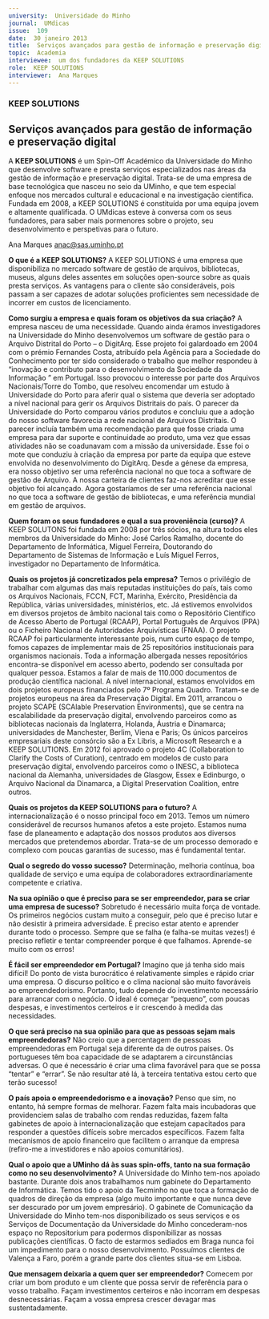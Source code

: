 ```yaml
---
university:  Universidade do Minho
journal:  UMdicas
issue:  109
date:  30 janeiro 2013
title:  Serviços avançados para gestão de informação e preservação digital 
topic:  Academia
interviewee:  um dos fundadores da KEEP SOLUTIONS
role:  KEEP SOLUTIONS
interviewer:  Ana Marques
---
```



### KEEP SOLUTIONS

## Serviços avançados para gestão de informação e preservação digital 

A **KEEP SOLUTIONS** é um Spin-Off Académico da Universidade do Minho que desenvolve software e presta serviços especializados nas áreas da gestão de informação e preservação digital. Trata-se de uma empresa de base tecnológica que nasceu no seio da UMinho, e que tem especial enfoque nos mercados cultural e educacional e na investigação científica. Fundada em 2008, a KEEP SOLUTIONS é constituída por uma equipa jovem e altamente qualificada. O UMdicas esteve à conversa com os seus fundadores, para saber mais pormenores sobre o projeto, seu desenvolvimento e perspetivas para o futuro. 

Ana Marques
anac@sas.uminho.pt

**O que é a KEEP SOLUTIONS?** 
A KEEP SOLUTIONS é uma empresa que disponibiliza no mercado software de gestão de arquivos, bibliotecas, museus, alguns deles assentes em soluções open-source sobre as quais presta serviços. As vantagens para o cliente são consideráveis, pois passam a ser capazes de adotar soluções proficientes sem necessidade de incorrer em custos de licenciamento. 

**Como surgiu a empresa e quais foram os objetivos da sua criação?** 
A empresa nasceu de uma necessidade. Quando ainda éramos investigadores na Universidade do Minho desenvolvemos um software de gestão para o Arquivo Distrital do Porto – o DigitArq. Esse projeto foi galardoado em 2004 com o prémio Fernandes Costa, atribuído pela Agência para a Sociedade do Conhecimento por ter sido considerado o trabalho que melhor respondeu à “inovação e contributo para o desenvolvimento da Sociedade da Informação ” em Portugal. Isso provocou o interesse por parte dos Arquivos Nacionais/Torre do Tombo, que resolveu encomendar um estudo à Universidade do Porto para aferir qual o sistema que deveria ser adoptado a nível nacional para gerir os Arquivos Distritais do país. O parecer da Universidade do Porto comparou vários produtos e concluiu que a adoção do nosso software favorecia a rede nacional de Arquivos Distritais. O parecer incluía também uma recomendação para que fosse criada uma empresa para dar suporte e continuidade ao produto, uma vez que essas atividades não se coadunavam com a missão da universidade. Esse foi o mote que conduziu à criação da empresa por parte da equipa que esteve envolvida no desenvolvimento do DigitArq. Desde a génese da empresa, era nosso objetivo ser uma referência nacional no que toca a software de gestão de Arquivo. A nossa carteira de clientes faz-nos acreditar que esse objetivo foi alcançado. Agora gostaríamos de ser uma referência nacional no que toca a software de gestão de bibliotecas, e uma referência mundial em gestão de arquivos.

**Quem foram os seus fundadores e qual a sua proveniência (curso)?** 
A KEEP SOLUTONS foi fundada em 2008 por três sócios, na altura todos eles membros da Universidade do Minho: José Carlos Ramalho, docente do Departamento de Informática, Miguel Ferreira, Doutorando do Departamento de Sistemas de Informação e Luís Miguel Ferros, investigador no Departamento de Informática.

**Quais os projetos já concretizados pela empresa?** 
Temos o privilégio de trabalhar com algumas das mais reputadas instituições do país, tais como os Arquivos Nacionais, FCCN, FCT, Marinha, Exército, Presidência da República, várias universidades, ministérios, etc. Já estivemos envolvidos em diversos projetos de âmbito nacional tais como o Repositório Científico de Acesso Aberto de Portugal (RCAAP), Portal Português de Arquivos (PPA) ou o Ficheiro Nacional de Autoridades Arquivísticas (FNAA). O projeto RCAAP foi particularmente interessante pois, num curto espaço de tempo, fomos capazes de implementar mais de 25 repositórios institucionais para organismos nacionais. Toda a informação albergada nesses repositórios encontra-se disponível em acesso aberto, podendo ser consultada por qualquer pessoa. Estamos a falar de mais de 110.000 documentos de produção científica nacional. A nível internacional, estamos envolvidos em dois projetos europeus financiados pelo 7º Programa Quadro. Tratam-se de projetos europeus na área da Preservação Digital. Em 2011, arrancou o projeto SCAPE (SCAlable Preservation Environments), que se centra na escalabilidade da preservação digital, envolvendo parceiros como as bibliotecas nacionais da Inglaterra, Holanda, Áustria e Dinamarca; universidades de Manchester, Berlim, Viena e Paris; Os únicos parceiros empresariais deste consórcio são a Ex Libris, a Microsoft Research e a KEEP SOLUTIONS. Em 2012 foi aprovado o projeto 4C (Collaboration to Clarify the Costs of Curation), centrado em modelos de custo para preservação digital, envolvendo parceiros como o INESC, a biblioteca nacional da Alemanha, universidades de Glasgow, Essex e Edinburgo, o Arquivo Nacional da Dinamarca, a Digital Preservation Coalition, entre outros.

**Quais os projetos da KEEP SOLUTIONS para o futuro?**
A internacionalização é o nosso principal foco em 2013. Temos um número considerável de recursos humanos afetos a este projeto. Estamos numa fase de planeamento e adaptação dos nossos produtos aos diversos mercados que pretendemos abordar. Trata-se de um processo demorado e complexo com poucas garantias de sucesso, mas é fundamental tentar.

**Qual o segredo do vosso sucesso?** 
Determinação, melhoria contínua, boa qualidade de serviço e uma equipa de colaboradores extraordinariamente competente e criativa.

**Na sua opinião o que é preciso para se ser empreendedor, para se criar uma empresa de sucesso?** 
Sobretudo é necessário muita força de vontade. Os primeiros negócios custam muito a conseguir, pelo que é preciso lutar e não desistir à primeira adversidade. É preciso estar atento e aprender durante todo o processo. Sempre que se falha (e falha-se muitas vezes!) é preciso refletir e tentar compreender porque é que falhamos. Aprende-se muito com os erros!

**É fácil ser empreendedor em Portugal?** 
Imagino que já tenha sido mais difícil! Do ponto de vista burocrático é relativamente simples e rápido criar uma empresa. O discurso político e o clima nacional são muito favoráveis ao empreendedorismo. Portanto, tudo depende do investimento necessário para arrancar com o negócio. O ideal é começar “pequeno”, com poucas despesas, e investimentos certeiros e ir crescendo à medida das necessidades.

**O que será preciso na sua opinião para que as pessoas sejam mais empreendedoras?**
Não creio que a percentagem de pessoas empreendedoras em Portugal seja diferente da de outros países. Os portugueses têm boa capacidade de se adaptarem a circunstâncias adversas. O que é necessário é criar uma clima favorável para que se possa “tentar” e “errar”. Se não resultar até lá, à terceira tentativa estou certo que terão sucesso!

**O país apoia o empreendedorismo e a inovação?** 
Penso que sim, no entanto, há sempre formas de melhorar. Fazem falta mais incubadoras que providenciem salas de trabalho com rendas reduzidas, fazem falta gabinetes de apoio à internacionalização que estejam capacitados para responder a questões difíceis sobre mercados específicos. Fazem falta mecanismos de apoio financeiro que facilitem o arranque da empresa (refiro-me a investidores e não apoios comunitários).

**Qual o apoio que a UMinho dá às suas spin-offs, tanto na sua formação como no seu desenvolvimento?** 
A Universidade do Minho tem-nos apoiado bastante. Durante dois anos trabalhamos num gabinete do Departamento de Informática. Temos tido o apoio da Tecminho no que toca a formação de quadros de direção da empresa (algo muito importante e que nunca deve ser descurado por um jovem empresário). O gabinete de Comunicação da Universidade do Minho tem-nos disponibilizado os seus serviços e os Serviços de Documentação da Universidade do Minho concederam-nos espaço no Repositorium para podermos disponibilizar as nossas publicações científicas. O facto de estarmos sediados em Braga nunca foi um impedimento para o nosso desenvolvimento. Possuímos clientes de Valença a Faro, porém a grande parte dos clientes situa-se em Lisboa.

**Que mensagem deixaria a quem quer ser empreendedor?** 
Comecem por criar um bom produto e um cliente que possa servir de referência para o vosso trabalho. Façam investimentos certeiros e não incorram em despesas desnecessárias. Façam a vossa empresa crescer devagar mas sustentadamente.

